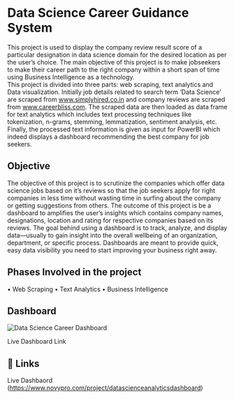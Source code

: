 
# Data Science Career Guidance System

This project is used to display the company review result score of a particular designation in data science domain for the desired location as per the user’s choice. The main objective of this project is to make jobseekers to make their career path to the right company within a short span of time using Business Intelligence as a technology. 	
This project is divided into three parts: web scraping, text analytics and Data visualization. Initially job details related to search term ‘Data Science’ are scraped from www.simplyhired.co.in and company reviews are scraped from www.careerbliss.com. The scraped data are then loaded as data frame for text analytics which includes text processing techniques like tokenization, n-grams, stemming, lemmatization, sentiment analysis, etc. Finally, the processed text information is given as input for PowerBI which indeed displays a dashboard recommending the best company for job seekers.



## Objective

The objective of this project is to scrutinize the companies which offer data science jobs based on it’s reviews so that the job seekers apply for right companies in less time without wasting time in surfing about the company or getting suggestions from others. The outcome of this project is be a dashboard to amplifies the user’s insights which contains company names, designations, location and rating for respective companies based on its reviews. The goal behind using a dashboard is to track, analyze, and display data—usually to gain insight into the overall wellbeing of an organization, department, or specific process. Dashboards are meant to provide quick, easy data visibility you need to start improving your business right away.

## Phases Involved in the project

•	Web Scraping
•	Text Analytics
•	Business Intelligence

## Dashboard
![Data Science Career Dashboard](https://user-images.githubusercontent.com/72026069/214529889-eba00411-30c5-42f1-a807-e83a703119ad.png)



Live Dashboard Link

## 🔗 Links
Live Dashbaord 
(https://www.novypro.com/project/datascienceanalyticsdashboard)

